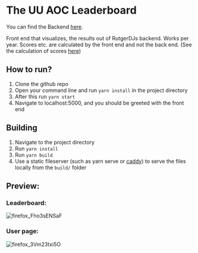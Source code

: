 # The UU AOC Leaderboard
You can find the Backend [here](https://github.com/Rutgerdj/advent-of-code-leaderboard).

Front end that visualizes, the results out of RutgerDJs backend. Works per year. Scores etc. are calculated by the front end and not the back end. (See the calculation of scores [here](src/components/leaderboard/data/calculatescores.ts))

## How to run?
1. Clone the github repo
2. Open your command line and run `yarn install` in the project directory
4. After this run `yarn start`
5. Navigate to localhost:5000, and you should be greeted with the front end


## Building
1. Navigate to the project directory
2. Run `yarn install`
3. Run `yarn build`
4. Use a static fileserver (such as yarn serve or [caddy](https://caddyserver.com/v2)) to serve the files locally from the `build/` folder

## Preview:
### Leaderboard:
![firefox_Fho3sENSaF](https://user-images.githubusercontent.com/32514161/144505734-f74aea0a-6836-497d-8dd2-6a36b88cc48a.png)
### User page:
![firefox_3Vm23txi5O](https://user-images.githubusercontent.com/32514161/144505743-10b2b131-3f7a-43dd-a5e0-de2347e25a04.png)

